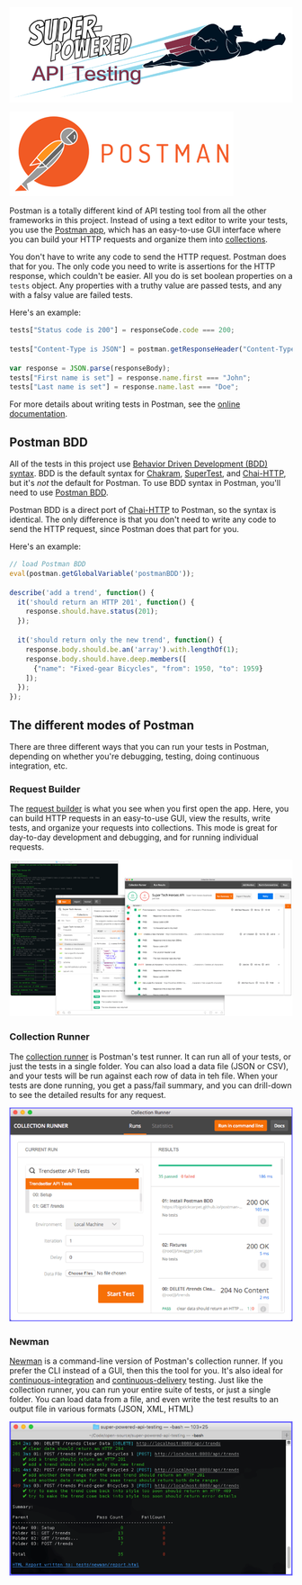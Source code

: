 [![Super-Powered API Testing](../assets/img/title-banner.png)](http://apitesting.bigstickcarpet.com)

[![Postman](../assets/img/postman/logo.png)](http://getpostman.com)

Postman is a totally different kind of API testing tool from all the other frameworks in this project.  Instead of using a text editor to write your tests, you use the [Postman app](http://getpostman.com/apps), which has an easy-to-use GUI interface where you can build your HTTP requests and organize them into [collections](http://www.getpostman.com/docs/collections).

You don't have to write any code to send the HTTP request.  Postman does that for you.  The only code you need to write is assertions for the HTTP response, which couldn't be easier.  All you do is set boolean properties on a `tests` object.  Any properties with a truthy value are passed tests, and any with a falsy value are failed tests.

Here's an example:

```javascript
tests["Status code is 200"] = responseCode.code === 200;

tests["Content-Type is JSON"] = postman.getResponseHeader("Content-Type") === "application/json";

var response = JSON.parse(responseBody);
tests["First name is set"] = response.name.first === "John";
tests["Last name is set"] = response.name.last === "Doe";
```

For more details about writing tests in Postman, see the [online documentation](http://www.getpostman.com/docs/writing_tests).


Postman BDD
--------------------------
All of the tests in this project use [Behavior Driven Development (BDD) syntax](https://mochajs.org/#bdd).  BDD is the default syntax for [Chakram](chakram), [SuperTest](supertest), and [Chai-HTTP](chai-http), but it's _not_ the default for Postman. To use BDD syntax in Postman, you'll need to use [Postman BDD](https://github.com/BigstickCarpet/postman-bdd).

Postman BDD is a direct port of [Chai-HTTP](chai-http) to Postman, so the syntax is identical.  The only difference is that you don't need to write any code to send the HTTP request, since Postman does that part for you.

Here's an example:

```javascript
// load Postman BDD
eval(postman.getGlobalVariable('postmanBDD'));

describe('add a trend', function() {
  it('should return an HTTP 201', function() {
    response.should.have.status(201);
  });

  it('should return only the new trend', function() {
    response.body.should.be.an('array').with.lengthOf(1);
    response.body.should.have.deep.members([
      {"name": "Fixed-gear Bicycles", "from": 1950, "to": 1959}
    ]);
  });
});
```


The different modes of Postman
--------------------------
There are three different ways that you can run your tests in Postman, depending on whether you're debugging, testing, doing continuous integration, etc.

### Request Builder
The [request builder](http://www.getpostman.com/docs/requests) is what you see when you first open the app.  Here, you can build HTTP requests in an easy-to-use GUI, view the results, write tests, and organize your requests into collections.  This mode is great for day-to-day development and debugging, and for running individual requests.

![Postman Request Builder](../assets/img/postman/screenshot.gif)


### Collection Runner
The [collection runner](http://www.getpostman.com/docs/running_collections-1) is Postman's test runner.  It can run all of your tests, or just the tests in a single folder.  You can also load a data file (JSON or CSV), and your tests will be run against each row of data in teh file.  When your tests are done running, you get a pass/fail summary, and you can drill-down to see the detailed results for any request.

![Postman Collection Runner](../assets/img/postman/runner.gif)


### Newman
[Newman](http://www.getpostman.com/docs/newman_intro) is a command-line version of Postman's collection runner.  If you prefer the CLI instead of a GUI, then this the tool for you.  It's also ideal for [continuous-integration](https://en.wikipedia.org/wiki/Continuous_integration) and [continuous-delivery](https://en.wikipedia.org/wiki/Continuous_delivery) testing.  Just like the collection runner, you can run your entire suite of tests, or just a single folder.  You can load data from a file, and even write the test results to an output file in various formats (JSON, XML, HTML)

![Newman](../assets/img/postman/newman.gif)

